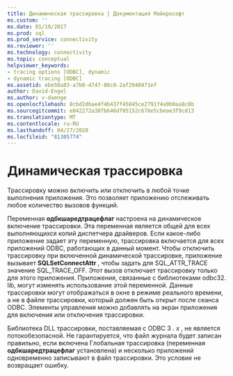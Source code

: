 ```yaml
---
title: Динамическая трассировка | Документация Майкрософт
ms.custom: ''
ms.date: 01/19/2017
ms.prod: sql
ms.prod_service: connectivity
ms.reviewer: ''
ms.technology: connectivity
ms.topic: conceptual
helpviewer_keywords:
- tracing options [ODBC], dynamic
- dynamic tracing [ODBC]
ms.assetid: ebe58a83-a7b0-4747-86c8-2af2940471ef
author: David-Engel
ms.author: v-daenge
ms.openlocfilehash: 8cbd2dbae4f4b437f45845ce2791f4a9b0aa8c8b
ms.sourcegitcommit: e042272a38fb646df05152c676e5cbeae3f9cd13
ms.translationtype: MT
ms.contentlocale: ru-RU
ms.lasthandoff: 04/27/2020
ms.locfileid: "81305774"
---
```

# <a name="dynamic-tracing"></a>Динамическая трассировка
Трассировку можно включить или отключить в любой точке выполнения приложения. Это позволяет приложению отслеживать любое количество вызовов функций.  
  
 Переменная **одбкшаредтрацефлаг** настроена на динамическое включение трассировки. Эта переменная является общей для всех выполняющихся копий диспетчера драйверов. Если какое-либо приложение задает эту переменную, трассировка включается для всех приложений ODBC, работающих в данный момент. Чтобы отключить трассировку при включенной динамической трассировке, приложение вызывает **SQLSetConnectAttr** , чтобы задать для SQL_ATTR_TRACE значение SQL_TRACE_OFF. Этот вызов отключает трассировку только для этого приложения. Приложения, связанные с библиотеками odbc32. lib, могут изменять использование этой переменной. Данные трассировки могут отображаться в окне в режиме реального времени, а не в файле трассировки, который должен быть открыт после сеанса ODBC. Элементы управления можно добавлять на экран приложения для включения или отключения трассировки.  
  
 Библиотека DLL трассировки, поставляемая с ODBC 3 *. x* , не является потокобезопасной. Не гарантируется, что файл журнала будет записан правильно, если включена Глобальная трассировка (переменная **одбкшаредтрацефлаг** установлена) и несколько приложений одновременно записывают в файл трассировки. Это условие не возвращает ошибку.
